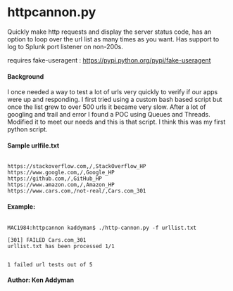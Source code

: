 # httpcannon.py #

Quickly make http requests and display the server status code, has an option to loop over the url list as many times as you want. Has support to log to Splunk port listener on non-200s. 

requires fake-useragent : https://pypi.python.org/pypi/fake-useragent 

#### Background ####
I once needed a way to test a lot of urls very quickly to verify if our apps were up and responding. I first tried using a custom bash based script but once the list grew to over 500 urls it became very slow. After a lot of googling and trail and error I found a POC using Queues and Threads. Modified it to meet our needs and this is that script. I think this was my first python script.


#### Sample urlfile.txt ####
<pre><code>
https://stackoverflow.com,/,StackOverflow_HP
https://www.google.com,/,Google_HP
https://github.com,/,GitHub_HP
https://www.amazon.com,/,Amazon_HP
https://www.cars.com,/not-real/,Cars.com_301
</code></pre>


#### Example: ####
<pre><code>
MAC1984:httpcannon kaddyman$ ./http-cannon.py -f urllist.txt

[301] FAILED Cars.com_301
urllist.txt has been processed 1/1


1 failed url tests out of 5
</code></pre>

#### Author: Ken Addyman ####
